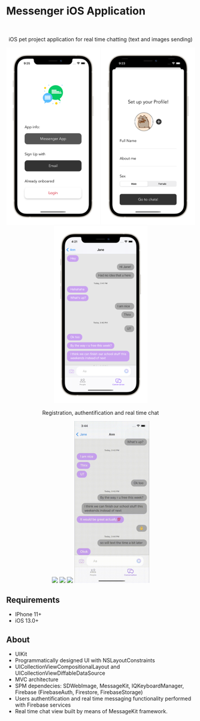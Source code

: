 # Messenger iOS Application
<br />
    <p align="center">
        iOS pet project application for real time chatting (text and images sending)
    </p>
</p>
<p align="center">

<img src= "Screenshots/auth.png" width="250">
<img src= "Screenshots/set_up_profile.png" width="250">
<img src= "Screenshots/chat.png" width="250">

</p>
    <p align="center">
        Registration, authentification and real time chat 
    </p>
</p>
    <p align="center">
    
<img src= "Screenshots/MessengerAppSignUp.gif" width="200">
<img src= "Screenshots/MessengerAppSignIn.gif" width="200">
<img src= "Screenshots/realtimechatAnn.gif" width="200">
<img src= "Screenshots/realtimechatJane.gif" width="200">

</p>

## Requirements
- IPhone 11+
- iOS 13.0+

## About
- UIKit
- Programmatically designed UI with NSLayoutConstraints
- UICollectionViewCompositionalLayout and UICollectionViewDiffableDataSource
- MVC architecture
- SPM dependecies: SDWebImage, MessageKit, IQKeyboardManager, Firebase (FirebaseAuth, Firestore, FirebaseStorage)
- Users authentification and real time messaging functionality performed with Firebase services
- Real time chat view built by means of MessageKit framework.
</p>

